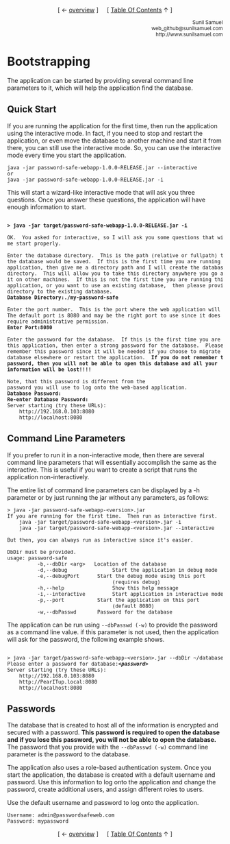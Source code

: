 <!--autoheader--><p align='center'>[ &larr; <a href='/documentation/01.%20Overview.md'>overview</a> ]&nbsp;&nbsp;&nbsp;&nbsp;&nbsp;[ <a href='/Readme.md'>Table Of Contents</a> &uarr; ]</p><!--/autoheader-->
<p align='right'>
<small>Sunil Samuel<br>
web_github@sunilsamuel.com<br>
http://www.sunilsamuel.com
</small>
</p>

# Bootstrapping

The application can be started by providing several command line parameters to it, which will help the application find the database.

## Quick Start

If you are running the application for the first time, then run the application using the interactive mode.  In fact, if you need to stop and restart the application, or even move the database to another machine and start it from there, you can still use the interactive mode.  So, you can use the interactive mode every time you start the application.

```
java -jar password-safe-webapp-1.0.0-RELEASE.jar --interactive
or
java -jar password-safe-webapp-1.0.0-RELEASE.jar -i
```

This will start a wizard-like interactive mode that will ask you three questions.  Once you answer these questions, the application will have enough information to start.
<pre><small>
<b>&gt; java -jar target/password-safe-webapp-1.0.0-RELEASE.jar -i</b>

OK.  You asked for interactive, so I will ask you some questions that will help
me start properly.

Enter the database directory.  This is the path (relative or fullpath) to where
the database would be saved.  If this is the first time you are running this
application, then give me a directory path and I will create the database
directory.  This will allow you to take this directory anywhere you go and use
it on other machines.  If this is not the first time you are running this
application, or you want to use an existing database,  then please provide the
directory to the existing database.
<b>Database Directory:./my-password-safe</b>

Enter the port number.  This is the port where the web application will run.
The default port is 8080 and may be the right port to use since it does not
require administrative permission.
<b>Enter Port:8080</b>

Enter the password for the database.  If this is the first time you are running
this application, then enter a strong password for the database.  Please
remember this password since it will be needed if you choose to migrate this
database elsewhere or restart the application.  <b>If you do not remember this
password, then you will not be able to open this database and all your
information will be lost!!!!</b>

Note, that this password is different from the
password you will use to log onto the web-based application.
<b>Database Password:
Re-enter Database Password:</b>
Server starting (try these URLs):
	http://192.168.0.103:8080
	http://localhost:8080
</small></pre>

## Command Line Parameters

If you prefer to run it in a non-interactive mode, then there are several command line parameters that will essentially accomplish the same as the interactive.  This is useful if you want to create a script that runs the application non-interactively.

The entire list of command line parameters can be displayed by a -h parameter or by just running the jar without any parameters, as follows:

<pre>
<small>&gt; java -jar password-safe-webapp-&lt;version&gt;.jar
If you are running for the first time.  Then run as interactive first.
	java -jar target/password-safe-webapp-&lt;version&gt;.jar -i
	java -jar target/password-safe-webapp-&lt;version&gt;.jar --interactive

But then, you can always run as interactive since it's easier.

DbDir must be provided.
usage: password-safe
          -b,--dbDir &lt;arg&gt;   Location of the database
          -d,--debug               Start the application in debug mode
          -e,--debugPort <arg>     Start the debug mode using this port
                                   (requires debug)
          -h,--help                Show this help message
          -i,--interactive         Start application in interactive mode
          -p,--port <arg>          Start the application on this port
                                   (default 8080)
          -w,--dbPasswd <arg>      Password for the database
</small></pre>

The application can be run using `--dbPasswd (-w)` to provide the password as a command line value.  if this parameter is not used, then the application will ask for the password, the following example shows.

<pre><small>
&gt; java -jar target/password-safe-webapp-&lt;version&gt;.jar --dbDir ~/databases/newdb
Please enter a password for database:<i><b>&lt;password&gt;</b></i>
Server starting (try these URLs):
	http://192.168.0.103:8080
	http://PearITup.local:8080
	http://localhost:8080
</small></pre>

## Passwords

The database that is created to host all of the information is encrypted and secured with a password.  **This password is required to open the database and if you lose this password, you will not be able to open the database.**  The password that you provide with the `--dbPasswd (-w)` command line parameter is the password to the database.

The application also uses a role-based authentication system.  Once you start the application, the database is created with a default username and password.  Use this information to log onto the application and change the password, create additional users, and assign different roles to users.

Use the default username and password to log onto the application.

```
Username: admin@passwordsafeweb.com
Password: mypassword
```
<!--autoheader--><p align='center'>[ &larr; <a href='/documentation/01.%20Overview.md'>overview</a> ]&nbsp;&nbsp;&nbsp;&nbsp;&nbsp;[ <a href='/Readme.md'>Table Of Contents</a> &uarr; ]</p><!--/autoheader-->